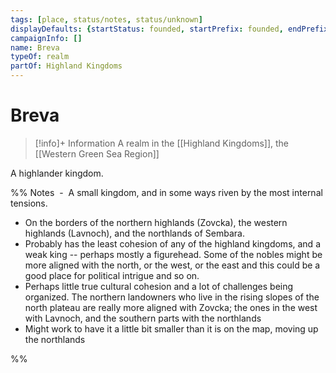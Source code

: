 ```yaml
---
tags: [place, status/notes, status/unknown]
displayDefaults: {startStatus: founded, startPrefix: founded, endPrefix: destroyed, endStatus: destroyed}
campaignInfo: []
name: Breva
typeOf: realm
partOf: Highland Kingdoms
---
```

# Breva
>[!info]+ Information
> A realm in the [[Highland Kingdoms]], the [[Western Green Sea Region]]

A highlander kingdom.

%% Notes 
 -    A small kingdom, and in some ways riven by the most internal tensions.     
-   On the borders of the northern highlands (Zovcka), the western highlands (Lavnoch), and the northlands of Sembara.    
-   Probably has the least cohesion of any of the highland kingdoms, and a weak king -- perhaps mostly a figurehead. Some of the nobles might be more aligned with the north, or the west, or the east and this could be a good place for political intrigue and so on.    
-   Perhaps little true cultural cohesion and a lot of challenges being organized. The northern landowners who live in the rising slopes of the north plateau are really more aligned with Zovcka; the ones in the west with Lavnoch, and the southern parts with the northlands    
-   Might work to have it a little bit smaller than it is on the map, moving up the northlands

%%



